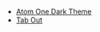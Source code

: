 - [Atom One Dark Theme](https://marketplace.visualstudio.com/items?itemName=akamud.vscode-theme-onedark)
- [Tab Out](https://marketplace.visualstudio.com/items?itemName=albert.TabOut)
